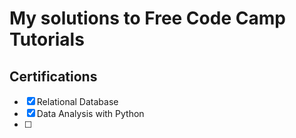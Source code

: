 # My solutions to Free Code Camp Tutorials

## Certifications

- [x] Relational Database
- [x] Data Analysis with Python
- [ ] 